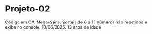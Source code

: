 # Projeto-02
Código em C#. Mega-Sena. Sorteia de 6 a 15 números não repetidos e exibe no console. 10/06/2025. 13 anos de idade
